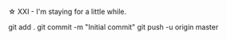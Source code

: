☆ XXI - I'm staying for a little while.

git add .
git commit -m "Initial commit"
git push -u origin master
